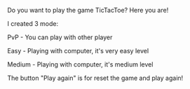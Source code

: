 Do you want to play the game TicTacToe? Here you are!

I created 3 mode:

PvP - You can play with other player

Easy - Playing with computer, it's very easy level

Medium - Playing with computer, it's medium level

The button "Play again" is for reset the game and play again!
